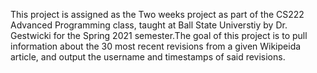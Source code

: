 This project is assigned as the Two weeks project as part of the CS222 Advanced Programming class, taught at Ball State Universtiy by Dr. Gestwicki for the Spring 2021 semester.The goal of this project is to pull information about the 30 most recent revisions from a given Wikipeida article, and output the username and timestamps of said revisions.
